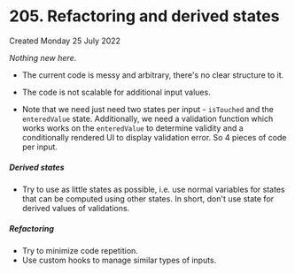 # 205. Refactoring and derived states
Created Monday 25 July 2022

*Nothing new here*.

- The current code is messy and arbitrary, there's no clear structure to it.
- The code is not scalable for additional input values.

- Note that we need just need two states per input - `isTouched` and the `enteredValue` state. Additionally, we need a validation function which works works on the `enteredValue` to determine validity and a conditionally rendered UI to display validation error. So 4 pieces of code per input.

##### Derived states
- Try to use as little states as possible, i.e. use normal variables for states that can be computed using other states. In short, don't use state for derived values of validations.


##### Refactoring
- Try to minimize code repetition.
- Use custom hooks to manage similar types of inputs.